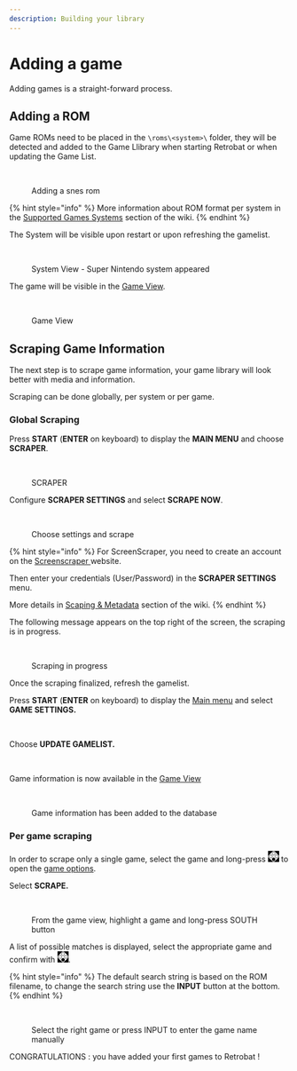 ```yaml
---
description: Building your library
---
```


# Adding a game

Adding games is a straight-forward process.

## Adding a ROM

Game ROMs need to be placed in the `\roms\<system>\` folder, they will be detected and added to the Game Llibrary when starting Retrobat or when updating the Game List.

<div align="left">

<figure><img src="https://i.imgur.com/ayxotgu.png" alt=""><figcaption><p>Adding a snes rom</p></figcaption></figure>

</div>

{% hint style="info" %}
More information about ROM format per system in the [Supported Games Systems](../systems-and-emulators/supported-game-systems/) section of the wiki.
{% endhint %}

The System will be visible upon restart or upon refreshing the gamelist.

<div align="left">

<figure><img src="https://i.imgur.com/8yZ6Dll.png" alt=""><figcaption><p>System View - Super Nintendo system appeared</p></figcaption></figure>

</div>

The game will be visible in the [Game View](../navigation/system-view-and-game-view.md#game-view).

<div align="left">

<figure><img src="https://i.imgur.com/pvbhxaB.png" alt=""><figcaption><p>Game View</p></figcaption></figure>

</div>

## Scraping Game Information

The next step is to scrape game information, your game library will look better with media and information.

Scraping can be done globally, per system or per game.

### Global Scraping

Press **START** (**ENTER** on keyboard) to display the **MAIN MENU** and choose **SCRAPER**.

<div align="left">

<figure><img src="https://i.imgur.com/sentTnp.png" alt=""><figcaption><p>SCRAPER</p></figcaption></figure>

</div>

Configure **SCRAPER SETTINGS** and select **SCRAPE NOW**.

<div align="left">

<figure><img src="https://i.imgur.com/7k0IPHA.png" alt=""><figcaption><p>Choose settings and scrape</p></figcaption></figure>

</div>

{% hint style="info" %}
For ScreenScraper, you need to create an account on the [Screenscraper ](https://www.screenscraper.fr/)website.&#x20;

Then enter your credentials (User/Password) in the **SCRAPER SETTINGS** menu.

More details in [Scaping & Metadata](../navigation/scraping-and-metadata.md) section of the wiki.
{% endhint %}

The following message appears on the top right of the screen, the scraping is in progress.

<div align="left">

<figure><img src="https://i.imgur.com/7WXE0GL.png" alt=""><figcaption><p>Scraping in progress</p></figcaption></figure>

</div>

Once the scraping finalized, refresh the gamelist.

Press **START** (**ENTER** on keyboard) to display the [Main menu](../navigation/main-menu.md) and select **GAME SETTINGS.**

<div align="left">

<figure><img src="https://i.imgur.com/X1sumBQ.png" alt=""><figcaption></figcaption></figure>

</div>

Choose **UPDATE GAMELIST.**

<div align="left">

<figure><img src="https://i.imgur.com/B9beKo6.png" alt=""><figcaption></figcaption></figure>

</div>

Game information is now available in the [Game View](../navigation/system-view-and-game-view.md#game-view)

<div align="left">

<figure><img src="https://i.imgur.com/hJOODzs.png" alt=""><figcaption><p>Game information has been added to the database</p></figcaption></figure>

</div>

### Per game scraping

In order to scrape only a single game, select the game and long-press ![](<../.gitbook/assets/image (25).png>) to open the [game options](../navigation/game-options.md).&#x20;

Select **SCRAPE.**

<figure><img src="https://i.imgur.com/gjGEejQ.png" alt=""><figcaption><p>From the game view, highlight a game and long-press SOUTH button</p></figcaption></figure>

A list of possible matches is displayed, select the appropriate game and confirm with ![](<../.gitbook/assets/image (25).png>).

{% hint style="info" %}
The default search string is based on the ROM filename, to change the search string use the **INPUT** button at the bottom.
{% endhint %}

<div align="left">

<figure><img src="https://i.imgur.com/iwdzJqF.png" alt=""><figcaption><p>Select the right game or press INPUT to enter the game name manually</p></figcaption></figure>

</div>

CONGRATULATIONS : you have added your first games to Retrobat !
